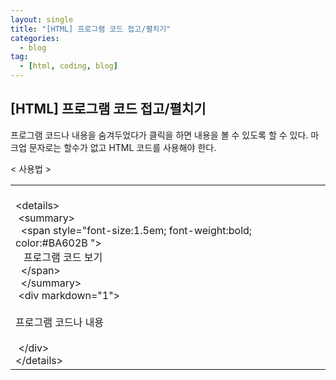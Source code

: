 ```yaml
---
layout: single
title: "[HTML] 프로그램 코드 접고/펼치기"
categories:
  - blog
tag:
  - [html, coding, blog]
---
```


## [HTML] 프로그램 코드 접고/펼치기

프로그램 코드나 내용을 숨겨두었다가 클릭을 하면
내용을 볼 수 있도록 할 수 있다.
마크업 문자로는 할수가 없고 HTML 코드를 사용해야 한다.

< 사용법 >  
<table>
  <tr>
    <td>
      <br />
&lt;details&gt;<br />
    &nbsp;&lt;summary&gt;<br />
    &nbsp;&nbsp;&lt;span style="font-size:1.5em; font-weight:bold; color:#BA602B "&gt;<br />
    &nbsp;&nbsp;&nbsp;프로그램 코드 보기<br />
    &nbsp;&nbsp;&lt;/span&gt;<br />
    &nbsp; &lt;/summary&gt;<br />
    &nbsp;&lt;div markdown="1"&gt;<br />
      <br />
      프로그램 코드나 내용<br />
      <br />
    &nbsp;&lt;/div&gt;<br />
    &lt;/details&gt;
      <br />
    </td>
  </tr>
</table>

